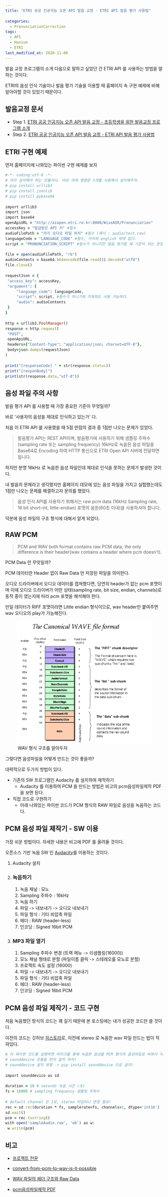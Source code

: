 ```yaml
---
title: "ETRI 공공 인공지능 오픈 API 발음 교정 - ETRI API 발음 평가 사용법"

categories:
  - PronunciationCorrection
tags: 
  - API
  - Hanium
  - ETRI
last_modified_at: 2020-11-08
---
```


발음 교정 프로그램의 소개 다음으로 말하고 싶었던 건 ETRI API 를 사용하는 방법을 말하는 것이다.

ETRI의 음성 인식 기술이나 발음 평가 기술을 이용할 때 홈페이지 속 구현 예제에 비해 알아야할 것이 있었기 때문이다.


## 발음교정 문서

   * Step 1. [ETRI 공공 인공지능 오픈 API 발음 교정 - 초등학생을 위한 발음교정 프로그램 소개](https://jee00609.github.io/pronunciationcorrection/pronunciationCorrection/)
   * Step 2. [ETRI 공공 인공지능 오픈 API 발음 교정 - ETRI API 발음 평가 사용법](https://jee00609.github.io/pronunciationcorrection/pronunciationCorrection-ETRIAPI-Error/)

## ETRI 구현 예제

먼저 홈페이지에 나와있는 파이썬 구현 예제를 보자

   ```ruby
#-*- coding:utf-8 -*-
# 미리 설치해야 하는 모듈이다. 바로 아래 명령문 3개를 사용해서 설치해주자.
# pip install urllib3
# pip install jsonlib
# pip install pybase64

import urllib3
import json
import base64
openApiURL = "http://aiopen.etri.re.kr:8000/WiseASR/Pronunciation"
accessKey = "발급받은 API 키" #필수
audioFilePath = "자기 오디오 파일 위치" #필수 (예시 : audio/test.raw)
languageCode = "LANGUAGE_CODE" #필수, 어차피 english 밖에 없다.
script = "PRONUNCIATION_SCRIPT" #필수가 아니지만 발음 평가할 때 기준이 되는 문장을 의미한다.
 
file = open(audioFilePath, "rb")
audioContents = base64.b64encode(file.read()).decode("utf8")
file.close()
 
requestJson = {
    "access_key": accessKey,
    "argument": {
        "language_code": languageCode,
        "script": script, #필수가 아니기에 지워줘도 사용 가능하다.
        "audio": audioContents
    }
}
 
http = urllib3.PoolManager()
response = http.request(
    "POST",
    openApiURL,
    headers={"Content-Type": "application/json; charset=UTF-8"},
    body=json.dumps(requestJson)
)
 
print("[responseCode] " + str(response.status))
print("[responBody]")
print(str(response.data,"utf-8"))
   ```

## 음성 파일 주의 사항

발음 평가 API 를 사용할 때 가장 중요한 기준이 무엇일까?

바로 '사용자의 음성을 제대로 인식하고 있는가' 다.

처음 이 ETRI API 를 사용했을 때 5점 만점의 결과 중 1점만 나오는 문제가 있었다.

> 발음평가 API는 REST API이며, 발음평가에 사용하기 위해 샘플링 주파수(sampling rate 또는 sampling frequency) 16kHz로 녹음된 음성 파일을 Base64로 Encoding 하여 HTTP 통신으로 ETRI Open API 서버에 전달하면 됩니다. 

하지만 분명 16kHz 로 녹음한 음성 파일인데 제대로 인식을 못하는 문제가 발생한 것이다.

내 발음의 문제라고 생각했지만 홈페이지 데모에 있는 음성 파일을 가지고 실험했는데도 1점만 나오는 문제를 해결하고자 문의를 했었다.

> 음성 인식 API를 사용하기 위해서는 raw pcm data (16kHz Sampling rate, 16 bit short-int, little-endian) 포맷의 음원(60초 이내)을 사용하셔야 합니다.

덕분에 음성 파일의 구조 형식에 대해서 알게 되었다.

## RAW PCM

> PCM and WAV both format contains raw PCM data, the only difference is their header(wav contains a header where pcm doesn't).

PCM Data 란 무엇일까? 

PCM 데이터란 Header 없이 Raw Data 만 저장된 파일을 의미한다.

오디오 드라이버에서 오디오 데이터를 캡쳐했다면, 당연히 header가 없는 pcm 포맷이며 이때 오디오 드라이버가 어떤 상태(sampling rate, bit size, endian, channels)로 동작 중이 였는지에 따라 pcm 포맷을 해석해야 한다.

만일 데이터가 RIFF 포맷이라면 Little endian 형식이므로, wav header만 붙여주면 wav 오디오의 play가 가능해진다.

<figure class="align-center">
  <img src="/assets/images/2020-11-08-wav.jpg"/>
  <figcaption>WAV 형식 구조를 알아두자</figcaption>
</figure>

그렇다면 음성파일을 어떻게 만드는 것이 좋을까?

대략적으로 두가지 방법이 있다.

   * 기존의 SW 프로그램인 Audacity 를 설치하여 제작하기 
      *  Audacity 를 이용하여 PCM 을 만드는 방법은 비고의 pcm음성파일제작 PDF 을 보면 된다.
   * 직접 코드로 구현하기
      * 아래 나와있는 파이썬 코드가 PCM 형식의 RAW 파일로 음성을 녹음하는 코드다. 

## PCM 음성 파일 제작기 - SW 이용

가장 쉬운 방법이다. 자세한 내용은 비고에 PDF 를 올려둘 것이다.

오픈소스 기반 녹음 SW 인 [Audacity](https://www.audacityteam.org/)를 이용하는 것이다.

   1. Audacity 설치

   2. ### 녹음하기
      1. 녹음 채널 : 모노
      2. Sampling 주파수 : 16kHz
      3. 녹음 하기
      4. 파일 -> 내보내기 -> 오디오 내보내기
      5. 파일 형식 : 기타 비압축 파일
      6. 헤더 : RAW (header-less)
      7. 인코딩 : Signed 16bit PCM

   3. ### MP3 파일 열기
      1. Sampling 주파수 변경 (트랙 메뉴 -> 리샘플링(16000))
      2. 모노 채널 형태로 분할 (파일이름 클릭 -> 스테레오를 모노로 분할)
      3. 프로젝트 속도 설정 (16000)
      4. 파일 -> 내보내기 -> 오디오 내보내기
      5. 파일 형식 : 기타 비압축 파일
      6. 헤더 : RAW (header-less)
      7. 인코딩 : Signed 16bit PCM

## PCM 음성 파일 제작기 - 코드 구현

처음 녹음했던 방식의 코드는 꽤 길기 때문에 본 포스팅에는 내가 성공한 코드만 쓸 것이다.

이전의 코드는 깃허브 [히스토리](https://github.com/jee00609/Hanium_2020/commit/2668759b951123d3136670c5291ccd787b27ac20#diff-fccffd78ed617d9fa908a4bdde6beb2db98912d02f0a5294109c3341f57e75ad)로, 이전에 stereo 로 녹음한 wav 파일 만드는 법이 적혀있다.

   ```ruby
# 이 파이썬 코드를 실행하면 마이크를 통해 녹음한 음성을 PCM 형식의 음성파일로 바꿔서 저장합니다.
# sounddevice 모듈을 먼저 설치 하자!
# sounddevice 설치 방법 -> pip install sounddevice 으로 설치!

import sounddevice as sd

duration = 10 # seconds 녹음 시간 (초)
fs = 16000 # sampling frequency 샘플링 주파수

# default channel 은 2로, stereo 타입이니 변경 필요!
rec = sd.rec(duration * fs, samplerate=fs, channels=1, dtype='int16')
sd.wait()
pcm = rec.tostring()
with open('sampleAudio.raw', 'wb') as w:
    w.write(pcm)
   ```

## 비고

   * [프로젝트 전문](https://github.com/jee00609/Pronunciation_Correction)

   * [convert-from-pcm-to-wav-is-it-possible](https://stackoverflow.com/questions/21131595/convert-from-pcm-to-wav-is-it-possible)

   * [WAV 파일의 헤더 구조와 Raw Data](https://anythingcafe.tistory.com/2)

   * [pcm음성파일제작 PDF](http://aiopen.etri.re.kr/data/pcm%EC%9D%8C%EC%84%B1%ED%8C%8C%EC%9D%BC%EC%A0%9C%EC%9E%91.pdf)